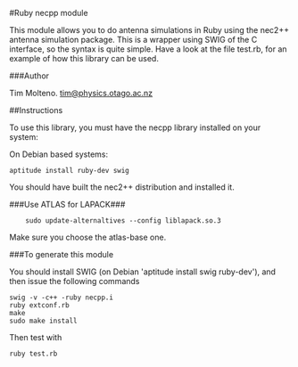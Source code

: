 #Ruby necpp module

This module allows you to do antenna simulations in Ruby using the nec2++ antenna
simulation package. This is a wrapper using SWIG of the C interface, so the syntax
is quite simple. Have a look at the file test.rb, for an example of how this 
library can be used.

###Author

Tim Molteno. tim@physics.otago.ac.nz

##Instructions

To use this library, you must have the necpp library installed on your system:

On Debian based systems:

	aptitude install ruby-dev swig

You should have built the nec2++ distribution and installed it.

###Use ATLAS for LAPACK###

        sudo update-alternaltives --config liblapack.so.3

Make sure you choose the atlas-base one.

###To generate this module

You should install SWIG (on Debian 'aptitude install swig ruby-dev'), and then
issue the following commands

	swig -v -c++ -ruby necpp.i
	ruby extconf.rb
	make
	sudo make install

Then test with 

	ruby test.rb
